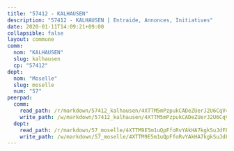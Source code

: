 ```yaml
---
title: "57412 - KALHAUSEN"
description: "57412 - KALHAUSEN | Entraide, Annonces, Initiatives"
date: 2020-01-11T14:09:21+09:00
collapsible: false
layout: commune
comm:
  nom: "KALHAUSEN"
  slug: kalhausen
  cp: "57412"
dept:
  nom: "Moselle"
  slug: moselle
  num: "57"
peerpad:
  comm:
    read_path: /r/markdown/57412_kalhausen/4XTTM5mPzpukCADeZUerJ2U6CqV4dvPTBJd9spy7YEWMpDsqw
    write_path: /w/markdown/57412_kalhausen/4XTTM5mPzpukCADeZUerJ2U6CqV4dvPTBJd9spy7YEWMpDsqw-K3TgUo1CDCZ9y5U4f8pGk97ieiVNkj6jwTVyUP49udfTo8PuKYn1ZwkbGijRpCc5FDcnjFTo3Wie3rvR6JncUQsiJgzVVuMWSJgGoHmVvr5KG8LhYXV8TvRVQfCEqLMTWP2J6h5o
  dept:
    read_path: /r/markdown/57_moselle/4XTTM9E5m1uQpFfoRvYAkHA7kgkSuJdFBSCmoLnZ6YvxmqAKj
    write_path: /w/markdown/57_moselle/4XTTM9E5m1uQpFfoRvYAkHA7kgkSuJdFBSCmoLnZ6YvxmqAKj-K3TgTxpsRhjGfb3pJqDaX4rYTLkyLoK3BLA4awBfhTSCoyNhResrhhmfsEF8aKnccedt5XoBzWeRYfKxQxNKv71ETcpGharLRE7rdgTKY3uSaW3Du2dz8v23YEY268mfYmweTFnR
---
```


